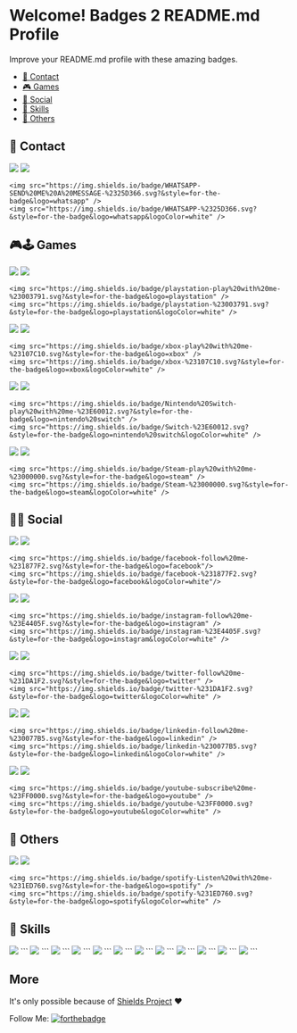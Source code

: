 # Welcome! Badges 2 README.md Profile 

Improve your README.md profile with these amazing badges.

- [📱 Contact](https://github.com/alexandresanlim/Badges2ReadMeProfile#-contact)
- [🎮 Games](https://github.com/alexandresanlim/Badges2ReadMeProfile#--games)
- [👨 Social](https://github.com/alexandresanlim/Badges2ReadMeProfile#--social)
- [🚀 Skills](https://github.com/alexandresanlim/Badges2ReadMeProfile#--skills)
- [🐸 Others](https://github.com/alexandresanlim/Badges2ReadMeProfile#-others)


## 📱 Contact

<img src="https://img.shields.io/badge/WHATSAPP-SEND%20ME%20A%20MESSAGE-%2325D366.svg?&style=for-the-badge&logo=whatsapp" /> <img src="https://img.shields.io/badge/WHATSAPP-%2325D366.svg?&style=for-the-badge&logo=whatsapp&logoColor=white" />

```
<img src="https://img.shields.io/badge/WHATSAPP-SEND%20ME%20A%20MESSAGE-%2325D366.svg?&style=for-the-badge&logo=whatsapp" /> 
<img src="https://img.shields.io/badge/WHATSAPP-%2325D366.svg?&style=for-the-badge&logo=whatsapp&logoColor=white" /> 
```
## 🎮🕹 Games

<img src="https://img.shields.io/badge/playstation-play%20with%20me-%23003791.svg?&style=for-the-badge&logo=playstation" /> <img src="https://img.shields.io/badge/playstation-%23003791.svg?&style=for-the-badge&logo=playstation&logoColor=white" />

```
<img src="https://img.shields.io/badge/playstation-play%20with%20me-%23003791.svg?&style=for-the-badge&logo=playstation" /> 
<img src="https://img.shields.io/badge/playstation-%23003791.svg?&style=for-the-badge&logo=playstation&logoColor=white" /> 
```
<img src="https://img.shields.io/badge/xbox-play%20with%20me-%23107C10.svg?&style=for-the-badge&logo=xbox" /> <img src="https://img.shields.io/badge/xbox-%23107C10.svg?&style=for-the-badge&logo=xbox&logoColor=white" />

```
<img src="https://img.shields.io/badge/xbox-play%20with%20me-%23107C10.svg?&style=for-the-badge&logo=xbox" /> 
<img src="https://img.shields.io/badge/xbox-%23107C10.svg?&style=for-the-badge&logo=xbox&logoColor=white" /> 
```

<img src="https://img.shields.io/badge/Nintendo%20Switch-play%20with%20me-%23E60012.svg?&style=for-the-badge&logo=nintendo%20switch" /> <img src="https://img.shields.io/badge/Switch-%23E60012.svg?&style=for-the-badge&logo=nintendo%20switch&logoColor=white" />

```
<img src="https://img.shields.io/badge/Nintendo%20Switch-play%20with%20me-%23E60012.svg?&style=for-the-badge&logo=nintendo%20switch" /> 
<img src="https://img.shields.io/badge/Switch-%23E60012.svg?&style=for-the-badge&logo=nintendo%20switch&logoColor=white" /> 
```


<img src="https://img.shields.io/badge/Steam-play%20with%20me-%23000000.svg?&style=for-the-badge&logo=steam" /> <img src="https://img.shields.io/badge/Steam-%23000000.svg?&style=for-the-badge&logo=steam&logoColor=white" />


```
<img src="https://img.shields.io/badge/Steam-play%20with%20me-%23000000.svg?&style=for-the-badge&logo=steam" /> 
<img src="https://img.shields.io/badge/Steam-%23000000.svg?&style=for-the-badge&logo=steam&logoColor=white" />
```

## 👨👩 Social

<img src="https://img.shields.io/badge/facebook-follow%20me-%231877F2.svg?&style=for-the-badge&logo=facebook" /> <img src="https://img.shields.io/badge/facebook-%231877F2.svg?&style=for-the-badge&logo=facebook&logoColor=white" />

```
<img src="https://img.shields.io/badge/facebook-follow%20me-%231877F2.svg?&style=for-the-badge&logo=facebook"/>
<img src="https://img.shields.io/badge/facebook-%231877F2.svg?&style=for-the-badge&logo=facebook&logoColor=white"/>
```
<img src="https://img.shields.io/badge/instagram-follow%20me-%23E4405F.svg?&style=for-the-badge&logo=instagram" /> <img src="https://img.shields.io/badge/instagram-%23E4405F.svg?&style=for-the-badge&logo=instagram&logoColor=white" />

```
<img src="https://img.shields.io/badge/instagram-follow%20me-%23E4405F.svg?&style=for-the-badge&logo=instagram" /> 
<img src="https://img.shields.io/badge/instagram-%23E4405F.svg?&style=for-the-badge&logo=instagram&logoColor=white" />
```

<img src="https://img.shields.io/badge/twitter-follow%20me-%231DA1F2.svg?&style=for-the-badge&logo=twitter" /> <img src="https://img.shields.io/badge/twitter-%231DA1F2.svg?&style=for-the-badge&logo=twitter&logoColor=white" />

```
<img src="https://img.shields.io/badge/twitter-follow%20me-%231DA1F2.svg?&style=for-the-badge&logo=twitter" /> 
<img src="https://img.shields.io/badge/twitter-%231DA1F2.svg?&style=for-the-badge&logo=twitter&logoColor=white" />
```


<img src="https://img.shields.io/badge/linkedin-follow%20me-%230077B5.svg?&style=for-the-badge&logo=linkedin" /> <img src="https://img.shields.io/badge/linkedin-%230077B5.svg?&style=for-the-badge&logo=linkedin&logoColor=white" />

```
<img src="https://img.shields.io/badge/linkedin-follow%20me-%230077B5.svg?&style=for-the-badge&logo=linkedin" /> 
<img src="https://img.shields.io/badge/linkedin-%230077B5.svg?&style=for-the-badge&logo=linkedin&logoColor=white" />
```

<img src="https://img.shields.io/badge/youtube-subscribe%20me-%23FF0000.svg?&style=for-the-badge&logo=youtube" /> <img src="https://img.shields.io/badge/youtube-%23FF0000.svg?&style=for-the-badge&logo=youtube&logoColor=white" />

```
<img src="https://img.shields.io/badge/youtube-subscribe%20me-%23FF0000.svg?&style=for-the-badge&logo=youtube" /> 
<img src="https://img.shields.io/badge/youtube-%23FF0000.svg?&style=for-the-badge&logo=youtube&logoColor=white" />
```

## 🐸 Others
<img src="https://img.shields.io/badge/spotify-Listen%20with%20me-%231ED760.svg?&style=for-the-badge&logo=spotify" /> <img src="https://img.shields.io/badge/spotify-%231ED760.svg?&style=for-the-badge&logo=spotify&logoColor=white" />

```
<img src="https://img.shields.io/badge/spotify-Listen%20with%20me-%231ED760.svg?&style=for-the-badge&logo=spotify" /> 
<img src="https://img.shields.io/badge/spotify-%231ED760.svg?&style=for-the-badge&logo=spotify&logoColor=white" />
```

## 🚀 Skills

<img src="https://img.shields.io/badge/c%20sharp-%23239120.svg?&style=for-the-badge&logo=c%20sharp&logoColor=white" /> 
```
<img src="https://img.shields.io/badge/c%20sharp-%23239120.svg?&style=for-the-badge&logo=c%20sharp&logoColor=white" /> 
```

<img src="https://img.shields.io/badge/xamarin%20forms-%233498DB.svg?&style=for-the-badge&logo=xamarin&logoColor=white" /> 
```
<img src="https://img.shields.io/badge/xamarin%20forms-%233498DB.svg?&style=for-the-badge&logo=xamarin&logoColor=white" /> 
```

<img src="https://img.shields.io/badge/python-%233776AB.svg?&style=for-the-badge&logo=python&logoColor=white" /> 
```
<img src="https://img.shields.io/badge/python-%233776AB.svg?&style=for-the-badge&logo=python&logoColor=white" /> 
```

<img src="https://img.shields.io/badge/html-%23239120.svg?&style=for-the-badge&logo=html5&logoColor=white" /> 
```
<img src="https://img.shields.io/badge/html-%23239120.svg?&style=for-the-badge&logo=html5&logoColor=white" /> 
```

<img src="https://img.shields.io/badge/css-%23239120.svg?&style=for-the-badge&logo=css3&logoColor=white" /> 
```
<img src="https://img.shields.io/badge/css-%23239120.svg?&style=for-the-badge&logo=css3&logoColor=white" /> 
```

<img src="https://img.shields.io/badge/dotnet-net%23239120.svg?&style=for-the-badge&logo=dot-net&logoColor=white" /> 
```
<img src="https://img.shields.io/badge/dotnet-net%23239120.svg?&style=for-the-badge&logo=dot-net&logoColor=white" /> 
```

## More

It's only possible because of [Shields Project](https://github.com/badges/shields) ❤

Follow Me:
[![forthebadge](https://img.shields.io/github/followers/alexandresanlim?label=GitHub&style=social)](https://github.com/alexandresanlim)

